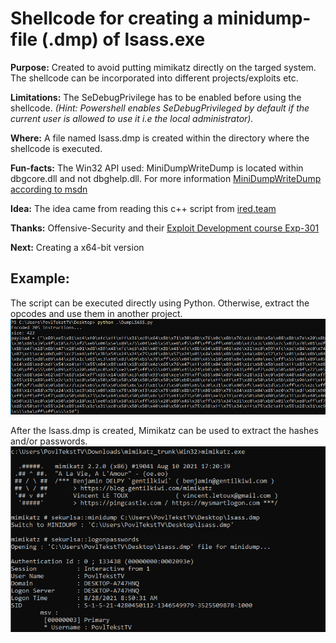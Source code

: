 # Shellcode for creating a minidump-file (.dmp) of lsass.exe

**Purpose:** Created to avoid putting mimikatz directly on the targed system. The shellcode can be incorporated into different projects/exploits etc. 

**Limitations:** The SeDebugPrivilege has to be enabled before using the shellcode. *(Hint: Powershell enables SeDebugPrivileged by default if the current user is allowed to use it i.e the local administrator).*  

**Where:** A file named lsass.dmp is created within the directory where the shellcode is executed.

**Fun-facts:** The Win32 API used: MiniDumpWriteDump is located within dbgcore.dll and not dbghelp.dll. For more information [MiniDumpWriteDump according to msdn](https://docs.microsoft.com/en-us/windows/win32/api/minidumpapiset/nf-minidumpapiset-minidumpwritedump)

**Idea:** The idea came from reading this c++ script from [ired.team](https://www.ired.team/offensive-security/credential-access-and-credential-dumping/dumping-lsass-passwords-without-mimikatz-minidumpwritedump-av-signature-bypass) 

**Thanks:** Offensive-Security and their [Exploit Development course Exp-301](https://www.offensive-security.com/exp301-osed/)

**Next:** Creating a x64-bit version

## Example:
The script can be executed directly using Python. Otherwise, extract the opcodes and use them in another project. 
![Dumping lsass.exe](/img/First.PNG "Example")

After the lsass.dmp is created, Mimikatz can be used to extract the hashes and/or passwords.
![Extracting using mimikatz](/img/Second.PNG "Example")
